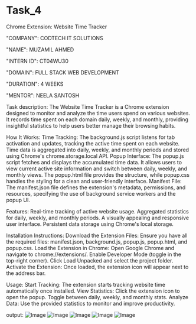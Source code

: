 # Task_4
Chrome Extension: Website Time Tracker

"COMPANY": CODTECH IT SOLUTIONS

"NAME": MUZAMIL AHMED

"INTERN ID": CT04WU30

"DOMAIN": FULL STACK WEB DEVELOPMENT

"DURATION": 4 WEEKS

"MENTOR": NEELA SANTOSH

Task description:
The Website Time Tracker is a Chrome extension designed to monitor and analyze the time users spend on various websites. It records time spent on each domain daily, weekly, and monthly, providing insightful statistics to help users better manage their browsing habits.

How It Works:
Time Tracking:
The background.js script listens for tab activation and updates, tracking the active time spent on each website.
Time data is aggregated into daily, weekly, and monthly periods and stored using Chrome's chrome.storage.local API.
Popup Interface:
The popup.js script fetches and displays the accumulated time data.
It allows users to view current active site information and switch between daily, weekly, and monthly views.
The popup.html file provides the structure, while popup.css handles the styling for a clean and user-friendly interface.
Manifest File:
The manifest.json file defines the extension's metadata, permissions, and resources, specifying the use of background service workers and the popup UI.

Features:
Real-time tracking of active website usage.
Aggregated statistics for daily, weekly, and monthly periods.
A visually appealing and responsive user interface.
Persistent data storage using Chrome's local storage.

Installation Instructions:
Download the Extension Files:
Ensure you have all the required files: manifest.json, background.js, popup.js, popup.html, and popup.css.
Load the Extension in Chrome:
Open Google Chrome and navigate to chrome://extensions/.
Enable Developer Mode (toggle in the top-right corner).
Click Load Unpacked and select the project folder.
Activate the Extension:
Once loaded, the extension icon will appear next to the address bar.

Usage:
Start Tracking:
The extension starts tracking website time automatically once installed.
View Statistics:
Click the extension icon to open the popup.
Toggle between daily, weekly, and monthly stats.
Analyze Data:
Use the provided statistics to monitor and improve productivity.

output:
![Image](https://github.com/user-attachments/assets/b5b52dc7-3fee-42db-aba6-53e626e8dc1b)
![Image](https://github.com/user-attachments/assets/070ba646-7d96-4fc8-82be-49ce4b829fe3)
![Image](https://github.com/user-attachments/assets/1a973609-36b2-43bb-98ca-428caa56bc46)
![Image](https://github.com/user-attachments/assets/95a203de-0046-4fa8-9f0c-ab07cc4ab814)
![Image](https://github.com/user-attachments/assets/aa436a5f-0b76-4b4d-9180-d10bcf125d22)
